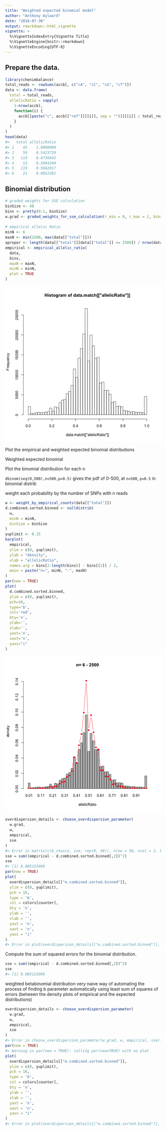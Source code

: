 ```yaml
---
title: "Weighted expected binomial model"
author: "Anthony Aylward"
date: "2018-07-30"
output: rmarkdown::html_vignette
vignette: >
  %\VignetteIndexEntry{Vignette Title}
  %\VignetteEngine{knitr::rmarkdown}
  %\VignetteEncoding{UTF-8}
---
```




## Prepare the data.


```r
library(chenimbalance)
total_reads <- rowSums(accb[, c("cA", "cC", "cG", "cT")])
data <- data.frame(
  total = total_reads,
  allelicRatio = sapply(
    1:nrow(accb),
    function(i) {
      accb[[paste("c", accb[["ref"]][[i]], sep = "")]][[i]] / total_reads[[i]]
    }
  )
)
head(data)
#>   total allelicRatio
#> 1    45    1.0000000
#> 2    59    0.5423729
#> 3   114    0.4736842
#> 4    53    0.5094340
#> 5   119    0.5042017
#> 6    21    0.0952381
```

## Binomial distribution


```r
# graded weights for SSE calculation
binSize <- 40
bins <- pretty(0:1, binSize)
w.grad <- graded_weights_for_sse_calculation(r_min = 0, r_max = 1, bins = bins)

# empirical allelic Ratio
minN <- 6
maxN <- min(2500, max(data[["total"]]))
apropor <- length(data[["total"]][data[["total"]] <= 2500]) / nrow(data)
empirical <- empirical_allelic_ratio(
  data,
  bins,
  maxN = maxN,
  minN = minN,
  plot = TRUE
)
```

![plot of chunk unnamed-chunk-2](figure/unnamed-chunk-2-1.png)

Plot the empirical and weighted expected binomial distributions

Weighted expected binomial 

Plot the binomial distribution for each n

`dbinom(seq(0,500),n=500,p=0.5)` gives the pdf of 0-500, at `n=500`, `p=0.5` in
binomial distrib

weight each probability by the number of SNPs with n reads


```r
w <- weight_by_empirical_counts(data[["total"]])
d.combined.sorted.binned <- nulldistrib(
  w,
  minN = minN,
  binSize = binSize
)
yuplimit <- 0.15
barplot(
  empirical,
  ylim = c(0, yuplimit),
  ylab = "density", 
  xlab = "allelicRatio",
  names.arg = bins[2:length(bins)] - bins[[2]] / 2,
  main = paste("n=", minN, "-", maxN)
)
par(new = TRUE)
plot(
  d.combined.sorted.binned,
  ylim = c(0, yuplimit),
  pch=16,
  type='b',
  col='red',
  bty='n',
  ylab='',
  xlab='',
  yaxt='n',
  xaxt='n',
  yaxs="i"
)
```

![plot of chunk unnamed-chunk-3](figure/unnamed-chunk-3-1.png)

```r
overdispersion_details <- choose_overdispersion_parameter(
  w.grad,
  w,
  empirical,
  sse
)
#> Error in matrix(c(b_choice, sse, rep(0, 48)), nrow = 50, ncol = 2, byrow = TRUE, : object 'sse' not found
sse = sum((empirical - d.combined.sorted.binned[,2])^2)
sse
#> [1] 0.005153999
par(new = TRUE)
plot(
  overdispersion_details[["e.combined.sorted.binned"]],
  ylim = c(0, yuplimit),
  pch = 16,
  type = 'b',
  col = colors[counter],
  bty = 'n',
  ylab = '',
  xlab = '',
  yaxt = 'n',
  xaxt = 'n',
  yaxs = "i"
)
#> Error in plot(overdispersion_details[["e.combined.sorted.binned"]], ylim = c(0, : object 'overdispersion_details' not found
```

Compute the sum of squared errors for the binomial distribution.


```r
sse = sum((empirical - d.combined.sorted.binned[,2])^2)
sse
#> [1] 0.005153999
```

weighted betabinomial distribution
very naive way of automating the process of finding b parameter automatically
using least sum of squares of errors (between the density plots of empirical 
and the expected distributions)


```r
overdispersion_details <- choose_overdispersion_parameter(
  w.grad,
  w,
  empirical,
  sse
)
#> Error in choose_overdispersion_parameter(w.grad, w, empirical, sse): object 'w_grad' not found
par(new = TRUE)
#> Warning in par(new = TRUE): calling par(new=TRUE) with no plot
plot(
  overdispersion_details[["e.combined.sorted.binned"]],
  ylim = c(0, yuplimit),
  pch = 16,
  type = 'b',
  col = colors[counter],
  bty = 'n',
  ylab = '',
  xlab = '',
  yaxt = 'n',
  xaxt = 'n',
  yaxs = "i"
)
#> Error in plot(overdispersion_details[["e.combined.sorted.binned"]], ylim = c(0, : object 'overdispersion_details' not found
```
